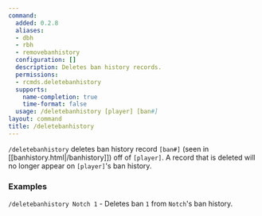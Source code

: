 ```yaml
---
command:
  added: 0.2.8
  aliases:
  - dbh
  - rbh
  - removebanhistory
  configuration: []
  description: Deletes ban history records.
  permissions:
  - rcmds.deletebanhistory
  supports:
    name-completion: true
    time-format: false
  usage: /deletebanhistory [player] [ban#]
layout: command
title: /deletebanhistory
---
```


```/deletebanhistory``` deletes ban history record ```[ban#]``` (seen in [[banhistory.html|/banhistory]]) off of
```[player]```. A record that is deleted will no longer appear on ```[player]```'s ban history.

### Examples 

```/deletebanhistory Notch 1``` - Deletes ban ```1``` from ```Notch```'s ban history.


